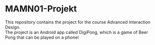 # MAMN01-Projekt

This repository contains the project for the course Advanced Interaction Design.\
The project is an Android app called DigiPong, which is a game of Beer Pong that can be played on a phone!
